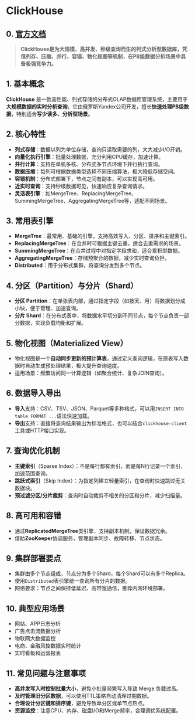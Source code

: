 # ClickHouse
##  0. [官方文档](https://clickhouse.com/docs/zh/use-cases)

> **ClickHouse是为大规模、高并发、秒级查询而生的列式分析型数据库，凭借列存、压缩、并行、容错、物化视图等机制，在PB级数据分析场景中具备极强竞争力。**


## 1. 基本概念  
**ClickHouse** 是一款高性能、列式存储的分布式OLAP数据库管理系统，主要用于**大规模数据的实时分析查询**。它由俄罗斯Yandex公司开发，擅长**快速处理PB级数据**，特别适合**写少读多、分析型场景**。

## 2. 核心特性  
- **列式存储**：数据以列为单位存储，查询只读取需要的列，大大减少I/O开销。
- **向量化执行引擎**：批量处理数据，充分利用CPU缓存，加速计算。
- **并行计算**：支持在单机多核、分布式多节点环境下并行执行查询。
- **数据压缩**：每列可根据数据类型选择不同压缩算法，极大降低存储空间。
- **容错机制**：分布式部署下，节点之间有副本，可以实现高可用。
- **近实时查询**：支持秒级数据可见，快速响应复杂查询请求。
- **灵活表引擎**：如MergeTree、ReplacingMergeTree、SummingMergeTree、AggregatingMergeTree等，适配不同场景。

## 3. 常用表引擎  
- **MergeTree**：最常用、基础的引擎，支持高效写入、分区、排序和主键索引。
- **ReplacingMergeTree**：在合并时可根据主键去重，适合去重需求的场景。
- **SummingMergeTree**：在合并过程中对指定字段求和，适合累积型数据。
- **AggregatingMergeTree**：存储预聚合的数据，减少实时查询负担。
- **Distributed**：用于分布式集群，将查询分发到多个节点。

## 4. 分区（Partition）与分片（Shard）  
- **分区 Partition**：在单张表内部，通过指定字段（如按天、月）将数据划分成小块，便于管理、加速查询。
- **分片 Shard**：在分布式表中，将数据水平切分到不同节点，每个节点负责一部分数据，实现负载均衡和扩展。

## 5. 物化视图（Materialized View）  
- 物化视图是一个**自动同步更新的预计算表**，通过定义查询逻辑，在原表写入数据时自动生成预处理结果，极大提升查询速度。
- 适用场景：频繁访问同一计算逻辑（如聚合统计、复杂JOIN查询）。

## 6. 数据导入导出  
- **导入**支持：CSV、TSV、JSON、Parquet等多种格式，可以用`INSERT INTO table FORMAT ...`语法快速加载。
- **导出**支持：直接将查询结果输出为标准格式，也可以结合`clickhouse-client`工具或HTTP接口实现。

## 7. 查询优化机制  
- **主键索引**（Sparse Index）：不是每行都有索引，而是每N行记录一个索引，加速范围查询。
- **跳跃式索引**（Skip Index）：为指定列建立轻量索引，在查询时快速跳过无关数据块。
- **预过滤分区/分片裁剪**：查询时自动裁剪不相关的分区和分片，减少扫描量。

## 8. 高可用和容错  
- 通过**ReplicatedMergeTree**类引擎，支持副本机制，保证数据冗余。
- 借助**ZooKeeper**协调服务，管理副本同步、故障转移、节点状态。

## 9. 集群部署要点  
- 集群由多个节点组成，节点分为多个Shard，每个Shard可以有多个Replica。
- 使用`Distributed`表引擎统一查询所有分片的数据。
- 网络要求：节点之间保持低延迟、高带宽通信，推荐内网环境部署。

## 10. 典型应用场景  
- 网站、APP日志分析  
- 广告点击流数据分析  
- 物联网大数据监控  
- 电商、金融风控数据实时统计  
- 实时看板和运营报表

## 11. 常见问题与注意事项  
- **高并发写入时控制批量大小**，避免小批量频繁写入导致 Merge 负载过高。
- **及时管理旧分区数据**，可以使用TTL策略自动清理过期数据。
- **合理设计分区键和排序键**，避免导致单分区或单节点热点。
- **资源监控**：注意CPU、内存、磁盘I/O和Merge频率，合理调优系统配置。

